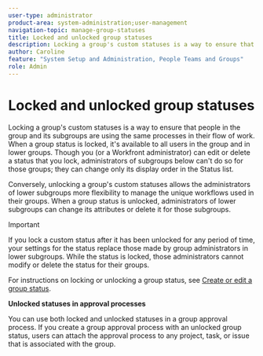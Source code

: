 ```yaml
---
user-type: administrator
product-area: system-administration;user-management
navigation-topic: manage-group-statuses
title: Locked and unlocked group statuses
description: Locking a group's custom statuses is a way to ensure that people in the group and its subgroups are using the same processes in their flow of work. When a group status is locked, it's available to all users in the group and in lower groups. Though you (or a Workfront administrator) can edit or delete a status that you lock, administrators of subgroups below can't do so for those groups. Conversely, unlocking a group's custom statuses allows administrators of lower subgroups more flexibility to manage their workflows. They can change the attributes of an unlocked status or delete it for their groups.
author: Caroline
feature: "System Setup and Administration, People Teams and Groups"
role: Admin
---
```


# Locked and unlocked group statuses

Locking a group's custom statuses is a way to ensure that people in the group and its subgroups are using the same processes in their flow of work. When a group status is locked, it's available to all users in the group and in lower groups. Though you (or a Workfront administrator) can edit or delete a status that you lock, administrators of subgroups below can't do so for those groups; they can change only its display order in the Status list.

Conversely, unlocking a group's custom statuses allows the administrators of lower subgroups more flexibility to manage the unique workflows used in their groups. When a group status is unlocked, administrators of lower subgroups can change its attributes or delete it for those subgroups.

>[!IMPORTANT]
>
>If you lock a custom status after it has been unlocked for any period of time, your settings for the status replace those made by group administrators in lower subgroups. While the status is locked, those administrators cannot modify or delete the status for their groups.

For instructions on locking or unlocking a group status, see [Create or edit a group status](../../../administration-and-setup/manage-groups/manage-group-statuses/create-or-edit-a-group-status.md).

**Unlocked statuses in approval processes**

You can use both locked and unlocked statuses in a group approval process. If you create a group approval process with an unlocked group status, users can attach the approval process to any project, task, or issue that is associated with the group.

